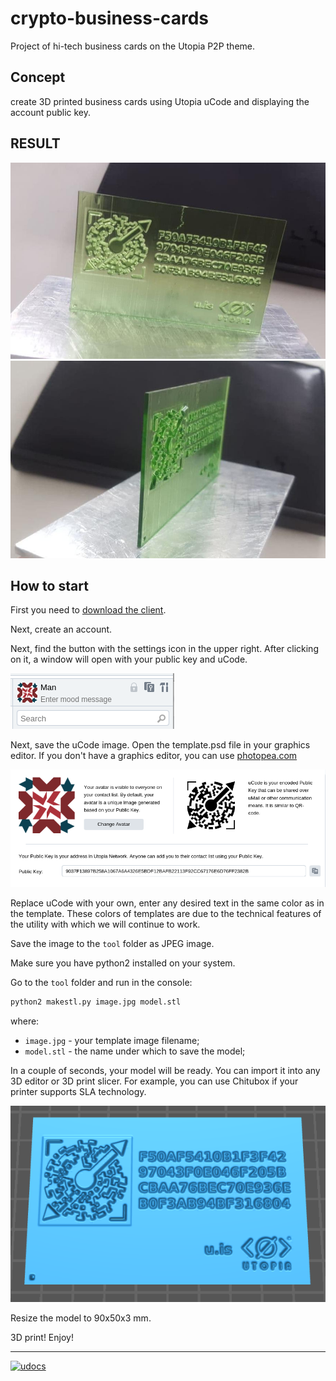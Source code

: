 # crypto-business-cards
Project of hi-tech business cards on the Utopia P2P theme.

## Concept

create 3D printed business cards using Utopia uCode and displaying the account public key.

## RESULT

![photo 1](https://github.com/Sagleft/crypto-business-cards/raw/main/images/photo1.jpg)
![photo 2](https://github.com/Sagleft/crypto-business-cards/raw/main/images/photo2.jpg)

## How to start

First you need to [download the client](https://u.is/en/download.html).

Next, create an account.

Next, find the button with the settings icon in the upper right. After clicking on it, a window will open with your public key and uCode.

![screenshot 1](https://github.com/Sagleft/crypto-business-cards/raw/main/images/account_1.png)

Next, save the uCode image. Open the template.psd file in your graphics editor. If you don't have a graphics editor, you can use [photopea.com](https://www.photopea.com/)

![screenshot 2](https://github.com/Sagleft/crypto-business-cards/raw/main/images/account_2.png)

Replace uCode with your own, enter any desired text in the same color as in the template. These colors of templates are due to the technical features of the utility with which we will continue to work.

Save the image to the `tool` folder as JPEG image.

Make sure you have python2 installed on your system.

Go to the `tool` folder and run in the console:

```bash
python2 makestl.py image.jpg model.stl
```

where:
* `image.jpg` - your template image filename;
* `model.stl` - the name under which to save the model;

In a couple of seconds, your model will be ready. You can import it into any 3D editor or 3D print slicer. For example, you can use Chitubox if your printer supports SLA technology.

![model screenshot](https://github.com/Sagleft/crypto-business-cards/raw/main/images/model_screenshot.png)

Resize the model to 90x50x3 mm.

3D print! Enjoy!

---
[![udocs](https://github.com/Sagleft/ures/blob/master/udocs-btn.png?raw=true)](https://udocs.gitbook.io/utopia-api/)
